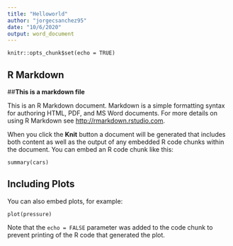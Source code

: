 ```yaml
---
title: "Helloworld"
author: "jorgecsanchez95"
date: "10/6/2020"
output: word_document
---
```


```{r setup, include=FALSE}
knitr::opts_chunk$set(echo = TRUE)
```

## R Markdown

##**This is a markdown file**

This is an R Markdown document. Markdown is a simple formatting syntax for authoring HTML, PDF, and MS Word documents. For more details on using R Markdown see <http://rmarkdown.rstudio.com>.

When you click the **Knit** button a document will be generated that includes both content as well as the output of any embedded R code chunks within the document. You can embed an R code chunk like this:

```{r cars}
summary(cars)
```

## Including Plots

You can also embed plots, for example:

```{r pressure, echo=FALSE}
plot(pressure)
```

Note that the `echo = FALSE` parameter was added to the code chunk to prevent printing of the R code that generated the plot.
